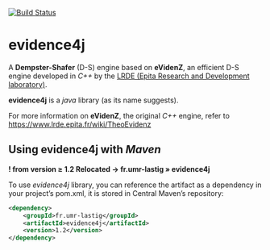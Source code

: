 [![Build Status](https://travis-ci.org/IGNF/evidence4j.svg?branch=master)](https://travis-ci.org/IGNF/evidence4j)

# evidence4j
A **Dempster-Shafer** (D-S) engine based on **eVidenZ**, an efficient D-S engine developed in *C++* by the [LRDE (Epita Research and Development laboratory)](https://www.lrde.epita.fr).

**evidence4j** is a *java* library (as its name suggests).

For more information on **eVidenZ**, the original *C++* engine, refer to https://www.lrde.epita.fr/wiki/TheoEvidenz



## Using evidence4j with *Maven*

**! from version ≥ 1.2 Relocated → fr.umr-lastig » evidence4j**


To use *evidence4j* library, you can reference the artifact as a dependency in your project’s pom.xml, it is stored in Central Maven’s repository:

```xml
<dependency>
    <groupId>fr.umr-lastig</groupId>
    <artifactId>evidence4j</artifactId>
    <version>1.2</version>
</dependency>
```
